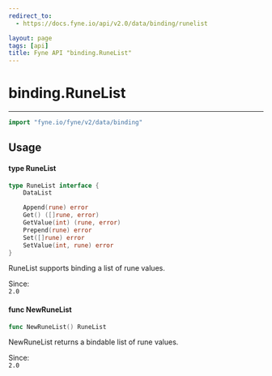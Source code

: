 ```yaml
---
redirect_to:
  - https://docs.fyne.io/api/v2.0/data/binding/runelist

layout: page
tags: [api]
title: Fyne API "binding.RuneList"
---
```



# binding.RuneList
---
```go
import "fyne.io/fyne/v2/data/binding"
```

## Usage

#### type RuneList

```go
type RuneList interface {
	DataList

	Append(rune) error
	Get() ([]rune, error)
	GetValue(int) (rune, error)
	Prepend(rune) error
	Set([]rune) error
	SetValue(int, rune) error
}
```

RuneList supports binding a list of rune values.


<div class="since">Since: <code>
2.0</code></div>

#### func  NewRuneList

```go
func NewRuneList() RuneList
```
NewRuneList returns a bindable list of rune values.


<div class="since">Since: <code>
2.0</code></div>
